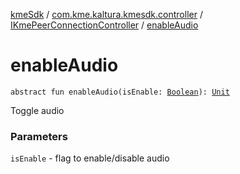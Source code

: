 [kmeSdk](../../index.md) / [com.kme.kaltura.kmesdk.controller](../index.md) / [IKmePeerConnectionController](index.md) / [enableAudio](./enable-audio.md)

# enableAudio

`abstract fun enableAudio(isEnable: `[`Boolean`](https://kotlinlang.org/api/latest/jvm/stdlib/kotlin/-boolean/index.html)`): `[`Unit`](https://kotlinlang.org/api/latest/jvm/stdlib/kotlin/-unit/index.html)

Toggle audio

### Parameters

`isEnable` - flag to enable/disable audio